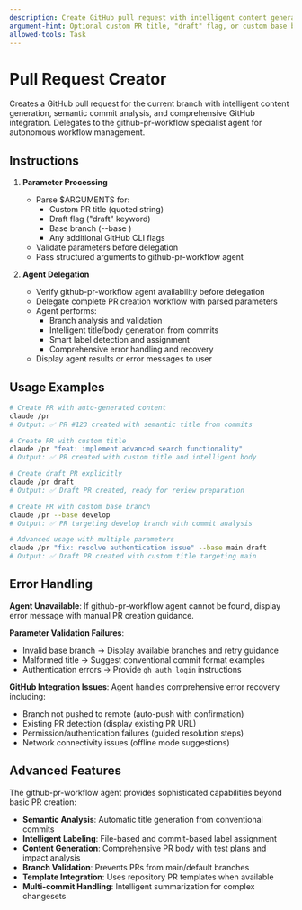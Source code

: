 ```yaml
---
description: Create GitHub pull request with intelligent content generation, semantic analysis, and automated workflow management.
argument-hint: Optional custom PR title, "draft" flag, or custom base branch.
allowed-tools: Task
---
```


# Pull Request Creator

Creates a GitHub pull request for the current branch with intelligent content generation, semantic commit analysis, and comprehensive GitHub integration. Delegates to the github-pr-workflow specialist agent for autonomous workflow management.

## Instructions

1. **Parameter Processing**
   - Parse $ARGUMENTS for:
     - Custom PR title (quoted string)
     - Draft flag ("draft" keyword)
     - Base branch (--base <branch-name>)
     - Any additional GitHub CLI flags
   - Validate parameters before delegation
   - Pass structured arguments to github-pr-workflow agent

2. **Agent Delegation**
   - Verify github-pr-workflow agent availability before delegation
   - Delegate complete PR creation workflow with parsed parameters
   - Agent performs:
     - Branch analysis and validation
     - Intelligent title/body generation from commits
     - Smart label detection and assignment
     - Comprehensive error handling and recovery
   - Display agent results or error messages to user

## Usage Examples

```bash
# Create PR with auto-generated content
claude /pr
# Output: ✅ PR #123 created with semantic title from commits

# Create PR with custom title
claude /pr "feat: implement advanced search functionality"
# Output: ✅ PR created with custom title and intelligent body

# Create draft PR explicitly
claude /pr draft
# Output: ✅ Draft PR created, ready for review preparation

# Create PR with custom base branch
claude /pr --base develop
# Output: ✅ PR targeting develop branch with commit analysis

# Advanced usage with multiple parameters
claude /pr "fix: resolve authentication issue" --base main draft
# Output: ✅ Draft PR created with custom title targeting main
```

## Error Handling

**Agent Unavailable**: If github-pr-workflow agent cannot be found, display error message with manual PR creation guidance.

**Parameter Validation Failures**: 
- Invalid base branch → Display available branches and retry guidance
- Malformed title → Suggest conventional commit format examples
- Authentication errors → Provide `gh auth login` instructions

**GitHub Integration Issues**: Agent handles comprehensive error recovery including:
- Branch not pushed to remote (auto-push with confirmation)
- Existing PR detection (display existing PR URL)
- Permission/authentication failures (guided resolution steps)
- Network connectivity issues (offline mode suggestions)

## Advanced Features

The github-pr-workflow agent provides sophisticated capabilities beyond basic PR creation:

- **Semantic Analysis**: Automatic title generation from conventional commits
- **Intelligent Labeling**: File-based and commit-based label assignment
- **Content Generation**: Comprehensive PR body with test plans and impact analysis
- **Branch Validation**: Prevents PRs from main/default branches
- **Template Integration**: Uses repository PR templates when available
- **Multi-commit Handling**: Intelligent summarization for complex changesets